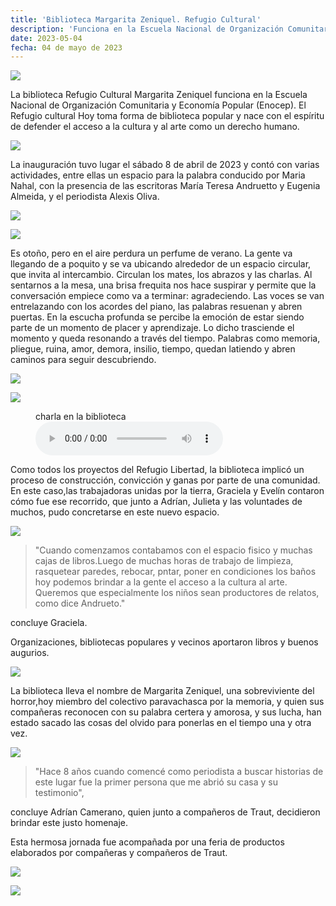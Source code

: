 ```yaml
---
title: 'Biblioteca Margarita Zeniquel. Refugio Cultural'
description: 'Funciona en la Escuela Nacional de Organización Comunitaria y Economía Popular (Enocep).'
date: 2023-05-04
fecha: 04 de mayo de 2023
---
```


![](/assets/images/2023-05-04-biblioteca-refugio-cultural-margarita-zeniquel/TDwQGbq.jpg)

La biblioteca Refugio Cultural Margarita Zeniquel funciona en la Escuela Nacional de Organización Comunitaria y Economía Popular (Enocep).
El Refugio cultural Hoy toma forma de biblioteca popular y nace con el espíritu de defender el acceso a la cultura y al arte como un derecho humano.

![](/assets/images/2023-05-04-biblioteca-refugio-cultural-margarita-zeniquel/d7VJoaC.jpg)

La inauguración  tuvo lugar el sábado 8 de abril de 2023 y contó con varias actividades, entre ellas un espacio para la palabra conducido por Maria Nahal, con la presencia de las escritoras María Teresa Andruetto y Eugenia Almeida, y el periodista Alexis Oliva.

![](/assets/images/2023-05-04-biblioteca-refugio-cultural-margarita-zeniquel/sBRaqPW.jpg)

![](/assets/images/2023-05-04-biblioteca-refugio-cultural-margarita-zeniquel/Ep56CmI.jpg)

Es otoño, pero en el aire perdura un perfume de verano. La gente va llegando de a poquito y se va ubicando alrededor de un espacio circular, que invita al intercambio. Circulan los mates, los abrazos y las charlas. Al sentarnos a la mesa, una brisa frequita nos hace suspirar y permite que la conversación empiece como va a terminar: agradeciendo. Las voces se van entrelazando con los acordes del piano, las palabras resuenan y abren puertas. En la escucha profunda se percibe la emoción de estar siendo parte de un momento de placer y aprendizaje. Lo dicho trasciende el momento y queda resonando a través del tiempo. Palabras como memoria, pliegue, ruina, amor, demora, insilio, tiempo, quedan latiendo y abren caminos para seguir descubriendo.

![](/assets/images/2023-05-04-biblioteca-refugio-cultural-margarita-zeniquel/Y2M3bOB.jpg)

![](/assets/images/2023-05-04-biblioteca-refugio-cultural-margarita-zeniquel/8vKjdmz.jpg)

<figure>
<figcaption>charla en la biblioteca</figcaption>
<audio controls
src="https://archive.org/download/Biblioteca_Margarita_Zeniquel-Refugio_Cultural/charla_biblioteca_refugio_libertad.mp3">
<a href="https://archive.org/download/Biblioteca_Margarita_Zeniquel-Refugio_Cultural/charla_biblioteca_refugio_libertad.mp3">
Download audio
</a>
</audio>
</figure>

Como todos los proyectos del Refugio Libertad, la biblioteca implicó un proceso de construcción, convicción y ganas por parte de una comunidad. En este caso,las trabajadoras unidas por la tierra, Graciela y Evelín contaron cómo fue ese recorrido, que junto a Adrían, Julieta y las voluntades de muchos, pudo concretarse en este nuevo espacio.

![](/assets/images/2023-05-04-biblioteca-refugio-cultural-margarita-zeniquel/dKOPgph.jpg)

> "Cuando comenzamos contabamos con el espacio fisico y muchas cajas de libros.Luego de muchas horas de trabajo de limpieza, rasquetear paredes, rebocar, pntar, poner en condiciones los baños hoy podemos brindar a la gente el acceso a la cultura al arte. Queremos que especialmente los niños sean productores de relatos, como dice Andrueto." 

concluye Graciela.

Organizaciones, bibliotecas populares y vecinos aportaron libros y buenos augurios.

![](/assets/images/2023-05-04-biblioteca-refugio-cultural-margarita-zeniquel/3n0J4ay.jpg)

La biblioteca lleva el nombre de Margarita Zeniquel, una sobreviviente del horror,hoy miembro del colectivo paravachasca por la memoria, y quien sus compañeras reconocen con su palabra certera y amorosa, y sus lucha, han estado sacado las cosas del olvido para ponerlas en el tiempo una y otra vez.

![](/assets/images/2023-05-04-biblioteca-refugio-cultural-margarita-zeniquel/GSsVvTa.jpg)

> "Hace 8 años cuando comencé como periodista a buscar historias de este lugar fue la primer persona que me abrió su casa y su testimonio", 

concluye Adrían Camerano, quien junto a compañeros de Traut, decidieron brindar este justo homenaje.

Esta hermosa jornada fue acompañada por una feria de productos elaborados por compañeras y compañeros de Traut.

![](/assets/images/2023-05-04-biblioteca-refugio-cultural-margarita-zeniquel/DH8ypPq.jpg)

![](/assets/images/2023-05-04-biblioteca-refugio-cultural-margarita-zeniquel/LMJ3cYo.jpg)
